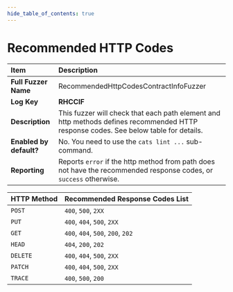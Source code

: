 ```yaml
--- 
hide_table_of_contents: true
---
```


# Recommended HTTP Codes

| Item                                                                | Description                                                                                                                              |
|:--------------------------------------------------------------------|:-----------------------------------------------------------------------------------------------------------------------------------------|
| **Full Fuzzer Name**                                                | RecommendedHttpCodesContractInfoFuzzer                                                                                                   |
| **Log Key**                                                         | **RHCCIF**                                                                                                                               |
| **Description**                                                     | This fuzzer will check that each path element and http methods defines recommended HTTP response codes. See below table for details.     |
| **Enabled by default?**                                             | No. You need to use the `cats lint ...` sub-command.                                                                                     |                                                                                                                                                                                                                                                                                                                                                                                                                                     |
| **Reporting**                                                       | Reports `error` if the http method from path does not have the recommended response codes, or `success` otherwise.                       | 


| HTTP Method | Recommended Response Codes List   |
|:------------|:----------------------------------|
| `POST`      | `400`, `500`, `2XX`               | 
| `PUT`       | `400`, `404`, `500`, `2XX`        | 
| `GET`       | `400`, `404`, `500`, `200`, `202` |
| `HEAD`      | `404`, `200`, `202`               |
| `DELETE`    | `400`, `404`, `500`, `2XX`        |
| `PATCH`     | `400`, `404`, `500`, `2XX`        |
| `TRACE`     | `400`, `500`, `200`               |
